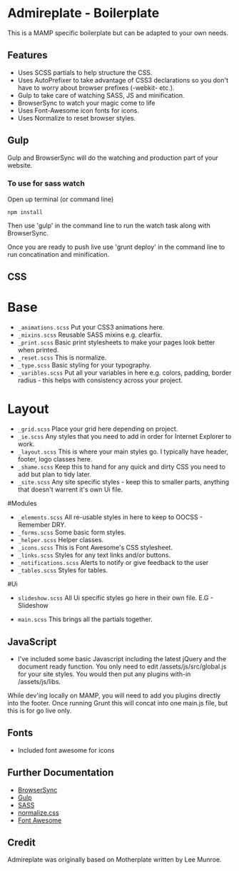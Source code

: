 # Admireplate - Boilerplate

This is a MAMP specific boilerplate but can be adapted to your own needs.

## Features
* Uses SCSS partials to help structure the CSS.
* Uses AutoPrefixer to take advantage of CSS3 declarations so you don't have to worry about browser prefixes (-webkit- etc.).
* Gulp to take care of watching SASS, JS and minification.
* BrowserSync to watch your magic come to life
* Uses Font-Awesome icon fonts for icons.
* Uses Normalize to reset browser styles.

## Gulp

Gulp and BrowserSync will do the watching and production part of your website.

### To use for sass watch

Open up terminal (or command line)
```
npm install
```
Then use 'gulp' in the command line to run the watch task along with BrowserSync.

Once you are ready to push live use 'grunt deploy' in the command line to run concatination and minification.

## CSS

# Base
* `_animations.scss` Put your CSS3 animations here.
* `_mixins.scss` Reusable SASS mixins e.g. clearfix.
* `_print.scss` Basic print stylesheets to make your pages look better when printed.
* `_reset.scss` This is normalize.
* `_type.scss` Basic styling for your typography.
* `_varibles.scss` Put all your variables in here e.g. colors, padding, border radius - this helps with consistency across your project.

# Layout
* `_grid.scss` Place your grid here depending on project.
* `_ie.scss` Any styles that you need to add in order for Internet Explorer to work.
* `_layout.scss` This is where your main styles go. I typically have header, footer, logo classes here.
* `_shame.scss` Keep this to hand for any quick and dirty CSS you need to add but plan to tidy later.
* `_site.scss` Any site specific styles - keep this to smaller parts, anything that doesn't warrent it's own Ui file.

#Modules
* `_elements.scss` All re-usable styles in here to keep to OOCSS - Remember DRY.
* `_forms.scss` Some basic form styles.
* `_helper.scss` Helper classes.
* `_icons.scss` This is Font Awesome's CSS stylesheet.
* `_links.scss` Styles for any text links and/or buttons.
* `_notifications.scss` Alerts to notify or give feedback to the user
* `_tables.scss` Styles for tables.

#Ui
* `slideshow.scss` All Ui specific styles go here in their own file. E.G - Slideshow

* `main.scss` This brings all the partials together.

## JavaScript ##
* I've included some basic Javascript including the latest jQuery and the document ready function. You only need to edit /assets/js/src/global.js for your site styles. You would then put any plugins with-in /assets/js/libs.

While dev'ing locally on MAMP, you will need to add you plugins directly into the footer. Once running Grunt this will concat into one main.js file, but this is for go live only.

## Fonts ##
* Included font awesome for icons

## Further Documentation ##
* <a href="http://www.browsersync.io/">BrowserSync</a>
* <a href="http://gulpjs.com/">Gulp</a>
* <a href="http://sass-lang.com/">SASS</a>
* <a href="http://necolas.github.com/normalize.css/">normalize.css</a>
* <a href="http://fontawesome.io/">Font Awesome</a>

## Credit

Admireplate was originally based on Motherplate written by Lee Munroe.
